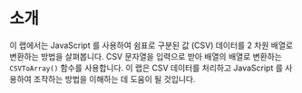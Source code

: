 # 소개

이 랩에서는 JavaScript 를 사용하여 쉼표로 구분된 값 (CSV) 데이터를 2 차원 배열로 변환하는 방법을 살펴봅니다. CSV 문자열을 입력으로 받아 배열의 배열로 변환하는 `CSVToArray()` 함수를 사용합니다. 이 랩은 CSV 데이터를 처리하고 JavaScript 를 사용하여 조작하는 방법을 이해하는 데 도움이 될 것입니다.

